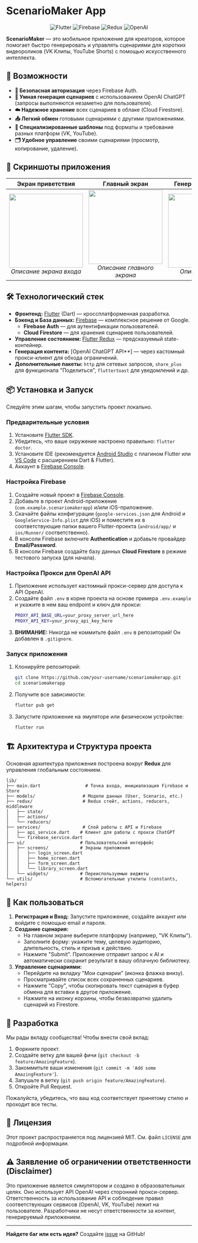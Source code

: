 # ScenarioMaker App

<div align="center">

<img src="https://img.shields.io/badge/Flutter-02569B?style=for-the-badge&logo=flutter&logoColor=white" alt="Flutter"> <img src="https://img.shields.io/badge/Firebase-FFCA28?style=for-the-badge&logo=firebase&logoColor=black" alt="Firebase"> <img src="https://img.shields.io/badge/Redux-764ABC?style=for-the-badge&logo=redux&logoColor=white" alt="Redux"> <img src="https://img.shields.io/badge/OpenAI-412991?style=for-the-badge&logo=openai&logoColor=white" alt="OpenAI">

</div>

**ScenarioMaker** — это мобильное приложение для креаторов, которое помогает быстро генерировать и управлять сценариями для коротких видеороликов (VK Клипы, YouTube Shorts) с помощью искусственного интеллекта.

## 🚀 Возможности

*   **🔐 Безопасная авторизация** через Firebase Auth.
*   **🤖 Умная генерация сценариев** с использованием OpenAI ChatGPT (запросы выполняются незаметно для пользователя).
*   **☁️ Надежное хранение** всех сценариев в облаке (Cloud Firestore).
*   **📤 Легкий обмен** готовыми сценариями с другими приложениями.
*   **🎯 Специализированные шаблоны** под форматы и требования разных платформ (VK, YouTube).
*   **🗂️ Удобное управление** своими сценариями (просмотр, копирование, удаление).


## 📸 Скриншоты приложения

<div align="center">

| Экран приветствия | Главный экран | Генерация сценария | Мои сценарии |
| :---: | :---: | :---: | :---: |
| <img src="assets/screenshots/login.jpg" width="200"> <br> *Описание экрана входа* | <img src="assets/screenshots/home.jpg" width="200"> <br> *Описание главного экрана* | <img src="assets/screenshots/form.jpg" width="200"> <br> *Описание формы* | <img src="assets/screenshots/library.jpg" width="200"> <br> *Описание библиотеки* |

</div>

## 🛠️ Технологический стек

*   **Фронтенд:** [Flutter](https://flutter.dev/) (Dart) — кроссплатформенная разработка.
*   **Бэкенд и База данных:** [Firebase](https://firebase.google.com/) — комплексное решение от Google.
    *   **Firebase Auth** — для аутентификации пользователей.
    *   **Cloud Firestore** — для хранения сценариев пользователей.
*   **Управление состоянием:** [Flutter Redux](https://pub.dev/packages/flutter_redux) — предсказуемый state-контейнер.
*   **Генерация контента:** [OpenAI ChatGPT API**] — через кастомный прокси-клиент для обхода ограничений.
*   **Дополнительные пакеты:** `http` для сетевых запросов, `share_plus` для функционала "Поделиться", `fluttertoast` для уведомлений и др.

## 📦 Установка и Запуск

Следуйте этим шагам, чтобы запустить проект локально.

### Предварительные условия

1.  Установите [Flutter SDK](https://docs.flutter.dev/get-started/install).
2.  Убедитесь, что ваше окружение настроено правильно: `flutter doctor`.
3.  Установите IDE (рекомендуется [Android Studio](https://developer.android.com/studio) с плагином Flutter или [VS Code](https://code.visualstudio.com/) с расширением Dart & Flutter).
4.  Аккаунт в [Firebase Console](https://console.firebase.google.com/).

### Настройка Firebase

1.  Создайте новый проект в [Firebase Console](https://console.firebase.google.com/).
2.  Добавьте в проект Android-приложение (`com.example.scenariomakerapp`) и/или iOS-приложение.
3.  Скачайте файлы конфигурации (`google-services.json` для Android и `GoogleService-Info.plist` для iOS) и поместите их в соответствующие папки вашего Flutter-проекта (`android/app/` и `ios/Runner/` соответственно).
4.  В консоли Firebase включите **Authentication** и добавьте провайдер **Email/Password**.
5.  В консоли Firebase создайте базу данных **Cloud Firestore** в режиме тестового запуска (для начала).

### Настройка Прокси для OpenAI API

1.  Приложение использует кастомный прокси-сервер для доступа к API OpenAI.
2.  Создайте файл `.env` в корне проекта на основе примера `.env.example` и укажите в нем ваш endpoint и ключ для прокси:
    ```bash
    PROXY_API_BASE_URL=your_proxy_server_url_here
    PROXY_API_KEY=your_proxy_api_key_here
    ```
3.  **ВНИМАНИЕ:** Никогда не коммитьте файл `.env` в репозиторий! Он добавлен в `.gitignore`.

### Запуск приложения

1.  Клонируйте репозиторий:
    ```bash
    git clone https://github.com/your-username/scenariomakerapp.git
    cd scenariomakerapp
    ```
2.  Получите все зависимости:
    ```bash
    flutter pub get
    ```
3.  Запустите приложение на эмуляторе или физическом устройстве:
    ```bash
    flutter run
    ```

## 🏗️ Архитектура и Структура проекта

Основная архитектура приложения построена вокруг **Redux** для управления глобальным состоянием.

```
lib/
├── main.dart                 # Точка входа, инициализация Firebase и Store
├── models/                  # Модели данных (User, Scenario, etc.)
├── redux/                   # Redux стейт, actions, reducers, middleware
│   ├── state/
│   ├── actions/
│   └── reducers/
├── services/                # Слой работы с API и Firebase
│   ├── api_service.dart    # Клиент для работы с прокси ChatGPT
│   └── firebase_service.dart
├── ui/                     # Пользовательский интерфейс
│   ├── screens/            # Экраны приложения
│   │   ├── login_screen.dart
│   │   ├── home_screen.dart
│   │   ├── form_screen.dart
│   │   └── library_screen.dart
│   └── widgets/            # Переиспользуемые виджеты
└── utils/                  # Вспомогательные утилиты (constants, helpers)
```

## 📝 Как пользоваться

1.  **Регистрация и Вход:** Запустите приложение, создайте аккаунт или войдите с помощью email и пароля.
2.  **Создание сценария:**
    *   На главном экране выберите платформу (например, "VK Клипы").
    *   Заполните форму: укажите тему, целевую аудиторию, длительность, стиль и призыв к действию.
    *   Нажмите "Submit". Приложение отправит запрос к AI и автоматически сохранит результат в вашу облачную библиотеку.
3.  **Управление сценариями:**
    *   Перейдите на вкладку "Мои сценарии" (иконка флажка внизу).
    *   Просматривайте список всех сохраненных сценариев.
    *   Нажмите "Copy", чтобы скопировать текст сценария в буфер обмена для вставки в другое приложение.
    *   Нажмите на иконку корзины, чтобы безвозвратно удалить сценарий из Firestore.

## 🤝 Разработка

Мы рады вкладу сообщества! Чтобы внести свой вклад:

1.  Форкните проект.
2.  Создайте ветку для вашей фичи (`git checkout -b feature/AmazingFeature`).
3.  Закоммитьте ваши изменения (`git commit -m 'Add some AmazingFeature'`).
4.  Запушьте в ветку (`git push origin feature/AmazingFeature`).
5.  Откройте Pull Request.

Пожалуйста, убедитесь, что ваш код соответствует принятому стилю и проходит все тесты.

## 📄 Лицензия

Этот проект распространяется под лицензией MIT. См. файл `LICENSE` для подробной информации.

## ⚠️ Заявление об ограничении ответственности (Disclaimer)

Это приложение является симулятором и создано в образовательных целях. Оно использует API OpenAI через сторонний прокси-сервер. Ответственность за использование API и соблюдение правил соответствующих сервисов (OpenAI, VK, YouTube) лежит на пользователе. Разработчики не несут ответственности за контент, генерируемый приложением.

---

**Найдете баг или есть идея?** Создайте [issue](https://github.com/your-username/scenariomakerapp/issues) на GitHub!
